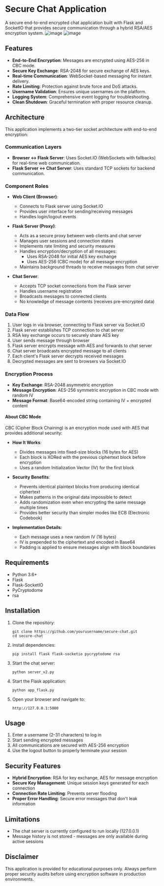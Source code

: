 # Secure Chat Application

A secure end-to-end encrypted chat application built with Flask and SocketIO that provides secure communication through a hybrid RSA/AES encryption system.
![image](https://github.com/user-attachments/assets/e29e5b65-8500-4aec-8ef3-224b8d25b182)
![image](https://github.com/user-attachments/assets/96fcb44b-82d0-4dd8-aec5-d7ba7a7b8fbf)


## Features

- **End-to-End Encryption**: Messages are encrypted using AES-256 in CBC mode.
- **Secure Key Exchange**: RSA-2048 for secure exchange of AES keys.
- **Real-time Communication**: WebSocket-based messaging for instant delivery.
- **Rate Limiting**: Protection against brute force and DoS attacks.
- **Username Validation**: Ensures unique usernames on the platform.
- **Logging System**: Comprehensive event logging for troubleshooting.
- **Clean Shutdown**: Graceful termination with proper resource cleanup.

## Architecture

This application implements a two-tier socket architecture with end-to-end encryption:

### Communication Layers
- **Browser ↔ Flask Server**: Uses Socket.IO (WebSockets with fallbacks) for real-time web communication.
- **Flask Server ↔ Chat Server**: Uses standard TCP sockets for backend communication.

### Component Roles
- **Web Client (Browser)**:
  - Connects to Flask server using Socket.IO
  - Provides user interface for sending/receiving messages
  - Handles login/logout events

- **Flask Server (Proxy)**:
  - Acts as a secure proxy between web clients and chat server
  - Manages user sessions and connection states
  - Implements rate limiting and security measures
  - Handles encryption/decryption of all messages:
    - Uses RSA-2048 for initial AES key exchange
    - Uses AES-256 (CBC mode) for all message encryption
  - Maintains background threads to receive messages from chat server

- **Chat Server**:
  - Accepts TCP socket connections from the Flask server
  - Handles username registration
  - Broadcasts messages to connected clients
  - No knowledge of message contents (receives pre-encrypted data)

### Data Flow
1. User logs in via browser, connecting to Flask server via Socket.IO
2. Flask server establishes TCP connection to chat server
3. RSA key exchange occurs to securely share AES key
4. User sends message through browser
5. Flask server encrypts message with AES and forwards to chat server
6. Chat server broadcasts encrypted message to all clients
7. Each client's Flask server decrypts received messages
8. Decrypted messages are sent to browsers via Socket.IO

### Encryption Process
- **Key Exchange**: RSA-2048 asymmetric encryption
- **Message Encryption**: AES-256 symmetric encryption in CBC mode with random IV
- **Message Format**: Base64-encoded string containing IV + encrypted content

#### About CBC Mode
CBC (Cipher Block Chaining) is an encryption mode used with AES that provides additional security:

- **How It Works**:
  - Divides messages into fixed-size blocks (16 bytes for AES)
  - Each block is XORed with the previous ciphertext block before encryption
  - Uses a random Initialization Vector (IV) for the first block

- **Security Benefits**:
  - Prevents identical plaintext blocks from producing identical ciphertext
  - Makes patterns in the original data impossible to detect
  - Adds randomization even when encrypting the same message multiple times
  - Provides better security than simpler modes like ECB (Electronic Codebook)

- **Implementation Details**:
  - Each message uses a new random IV (16 bytes)
  - IV is prepended to the ciphertext and encoded in Base64
  - Padding is applied to ensure messages align with block boundaries

## Requirements

- Python 3.6+
- Flask
- Flask-SocketIO
- PyCryptodome
- rsa

## Installation

1. Clone the repository:
   ```
   git clone https://github.com/yourusername/secure-chat.git
   cd secure-chat
   ```

2. Install dependencies:
   ```
   pip install flask flask-socketio pycryptodome rsa
   ```

3. Start the chat server:
   ```
   python server_v2.py
   ```

4. Start the Flask application:
   ```
   python app_flask.py
   ```

5. Open your browser and navigate to:
   ```
   http://127.0.0.1:5000
   ```

## Usage

1. Enter a username (2-31 characters) to log in
2. Start sending encrypted messages
3. All communications are secured with AES-256 encryption
4. Use the logout button to properly terminate your session

## Security Features

- **Hybrid Encryption**: RSA for key exchange, AES for message encryption
- **Secure Key Management**: Unique session keys generated for each connection
- **Connection Rate Limiting**: Prevents server flooding
- **Proper Error Handling**: Secure error messages that don't leak information

## Limitations

- The chat server is currently configured to run locally (127.0.0.1)
- Message history is not stored - messages are only available during active sessions


## Disclaimer

This application is provided for educational purposes only. Always perform proper security audits before using encryption software in production environments. 
